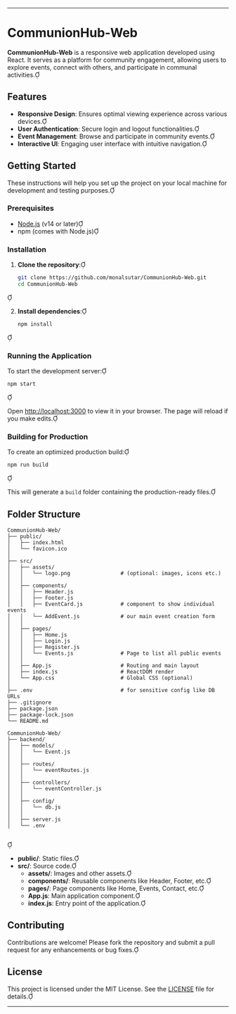 
---

# CommunionHub-Web

**CommunionHub-Web** is a responsive web application developed using React. It serves as a platform for community engagement, allowing users to explore events, connect with others, and participate in communal activities.

## Features

- **Responsive Design**: Ensures optimal viewing experience across various devices.
- **User Authentication**: Secure login and logout functionalities.
- **Event Management**: Browse and participate in community events.
- **Interactive UI**: Engaging user interface with intuitive navigation.

## Getting Started

These instructions will help you set up the project on your local machine for development and testing purposes.

### Prerequisites

- [Node.js](https://nodejs.org/) (v14 or later)
- npm (comes with Node.js)

### Installation

1. **Clone the repository**:

   ```bash
   git clone https://github.com/monalsutar/CommunionHub-Web.git
   cd CommunionHub-Web
   ```


2. **Install dependencies**:

   ```bash
   npm install
   ```


### Running the Application

To start the development server:


```bash
npm start
```


Open [http://localhost:3000](http://localhost:3000) to view it in your browser. The page will reload if you make edits.

### Building for Production

To create an optimized production build:


```bash
npm run build
```


This will generate a `build` folder containing the production-ready files.

## Folder Structure


```plaintext
CommunionHub-Web/
├── public/
│   ├── index.html
│   └── favicon.ico
│
├── src/
│   ├── assets/
│   │   └── logo.png                # (optional: images, icons etc.)
│   │
│   ├── components/
│   │   ├── Header.js
│   │   ├── Footer.js
│   │   ├── EventCard.js            # component to show individual events
│   │   └── AddEvent.js             # our main event creation form
│   │
│   ├── pages/
│   │   ├── Home.js
│   │   ├── Login.js
│   │   ├── Register.js
│   │   └── Events.js               # Page to list all public events
│   │
│   ├── App.js                      # Routing and main layout
│   ├── index.js                    # ReactDOM render
│   └── App.css                     # Global CSS (optional)
│
├── .env                            # for sensitive config like DB URLs
├── .gitignore
├── package.json
├── package-lock.json
└── README.md

CommunionHub-Web/
├── backend/
│   ├── models/
│   │   └── Event.js
│   │
│   ├── routes/
│   │   └── eventRoutes.js
│   │
│   ├── controllers/
│   │   └── eventController.js
│   │
│   ├── config/
│   │   └── db.js
│   │
│   ├── server.js
│   └── .env


```



- **public/**: Static files.
- **src/**: Source code.
  - **assets/**: Images and other assets.
  - **components/**: Reusable components like Header, Footer, etc.
  - **pages/**: Page components like Home, Events, Contact, etc.
  - **App.js**: Main application component.
  - **index.js**: Entry point of the application.

## Contributing

Contributions are welcome! Please fork the repository and submit a pull request for any enhancements or bug fixes.

## License

This project is licensed under the MIT License. See the [LICENSE](LICENSE) file for details.

---
